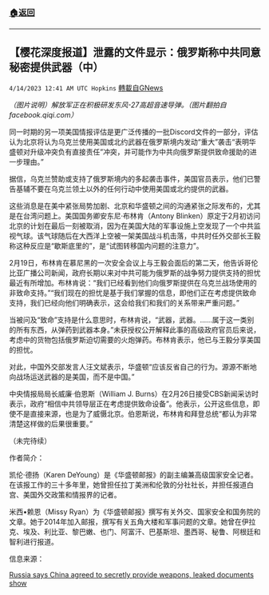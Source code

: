 ###  [:house:返回](README.md)
---


## 【樱花深度报道】泄露的文件显示：俄罗斯称中共同意秘密提供武器（中）
`4/14/2023 12:41 AM UTC Hopkins` [轉載自GNews](https://gnews.org/articles/1103031)

*（图片说明）解放军正在积极研发东风\-27高超音速导弹。（图片翻拍自facebook.qiqi.com）*


同一时期的另一项美国情报评估是更广泛传播的一批Discord文件的一部分，评估认为北京将认为乌克兰使用美国或北约武器在俄罗斯境内发动“重大”袭击“表明华盛顿对升级冲突负有直接责任”冲突，并可能作为中共向俄罗斯提供致命援助的进一步理由。”

据信，乌克兰赞助或支持了俄罗斯境内的多起袭击事件，美国官员表示，他们已警告基辅不要在乌克兰领土以外的任何行动中使用美国或北约提供的武器。

这些消息是在美中紧张局势加剧、北京和华盛顿之间的沟通紧张之际发布的，尤其是在台湾问题上。美国国务卿安东尼·布林肯（Antony Blinken）原定于2月初访问北京的计划在最后一刻被取消，因为在美国大陆的军事设施上空发现了一个中共监视气球。该气球随后在大西洋上空被一架美国战斗机击落，中共时任外交部长王毅称这种反应是“歇斯底里的”，是“试图转移国内问题的注意力”。

2月19日，布林肯在慕尼黑的一次安全会议上与王毅会面后的第二天，他告诉哥伦比亚广播公司新闻，政府长期以来对中共可能为俄罗斯的战争努力提供支持的担忧最近有所增加。布林肯说：“我们已经看到他们向俄罗斯提供在乌克兰战场使用的非致命支持。”“我们现在的担忧是基于我们掌握的信息，即他们正在考虑提供致命支持，我们已经向他们明确表示，这会给我们和我们的关系带来严重问题。”

当被问及“致命”支持是什么意思时，布林肯说，“武器，武器。......属于这一类别的所有东西，从弹药到武器本身。”未获授权公开解释此事的高级政府官员后来说，考虑中的货物包括俄罗斯迫切需要的火炮弹药。布林肯表示，他已与王毅分享美国的担忧。

对此，中国外交部发言人汪文斌表示，华盛顿“应该反省自己的行为。源源不断地向战场运送武器的是美国，而不是中国。”

中央情报局局长威廉·伯恩斯（William J. Burns）在2月26日接受CBS新闻采访时表示，政府“相信中共领导层正在考虑提供致命设备”。他表示，公开这些信息，即使不是直接来源，也是为了威慑北京。伯恩斯说，布林肯和拜登总统“都认为非常清楚这样做的后果很重要。”

（未完待续）

作者简介：

凯伦·德扬（Karen DeYoung）是《华盛顿邮报》的副主编兼高级国家安全记者。在该报工作的三十多年里，她曾担任拉丁美洲和伦敦的分社社长，并担任报道白宫、美国外交政策和情报界的记者。

米西•赖恩（Missy Ryan）为《华盛顿邮报》撰写有关外交、国家安全和国务院的文章。她于2014年加入邮报，撰写有关五角大楼和军事问题的文章。她曾在伊拉克、埃及、利比亚、黎巴嫩、也门、阿富汗、巴基斯坦、墨西哥、秘鲁、阿根廷和智利进行报道。

信息来源：

[Russia says China agreed to secretly provide weapons, leaked documents show](https://www.washingtonpost.com/national-security/2023/04/13/russia-china-weapons-leaked-documents-discord/?utm_campaign=wp_main&utm_medium=social&utm_source=twitter)
